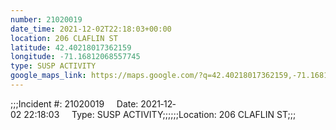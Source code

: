 ```yaml
---
number: 21020019
date_time: 2021-12-02T22:18:03+00:00
location: 206 CLAFLIN ST
latitude: 42.40218017362159
longitude: -71.16812068557745
type: SUSP ACTIVITY
google_maps_link: https://maps.google.com/?q=42.40218017362159,-71.16812068557745
---
```


;;;Incident #: 21020019     Date: 2021‐12‐02 22:18:03     Type: SUSP ACTIVITY;;;;;;Location: 206 CLAFLIN ST;;;
